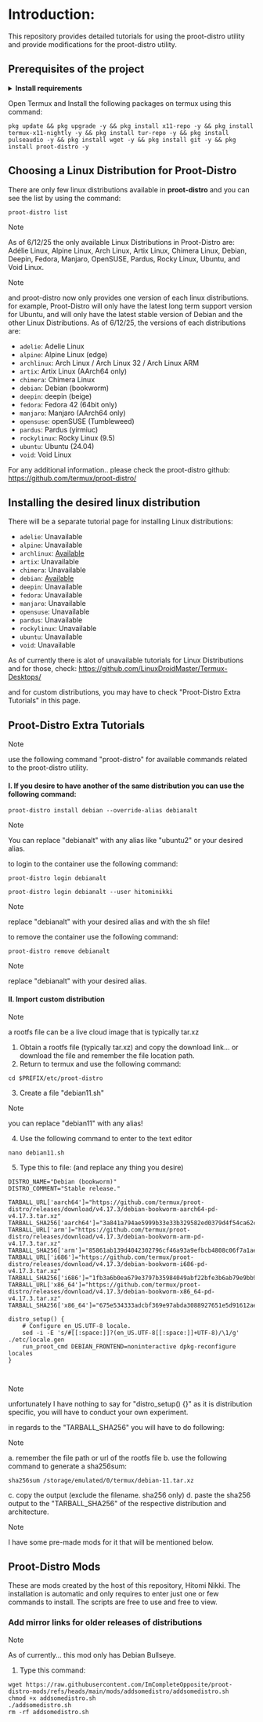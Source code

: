 # Introduction:
This repository provides detailed tutorials for using the proot-distro utility and provide modifications for the proot-distro utility.

## Prerequisites of the project
<details><strong><summary>Install requirements</strong></summary>
 
> It is highly encouraged that you download the prerequisites in Github.
 1. <a href="https://github.com/termux/termux-app/releases">Termux</a><br>
 2. <a href="https://github.com/termux/termux-x11/releases">Termux:X11</a><br><hr>
</details>

Open Termux and Install the following packages on termux using this command:
  
```
pkg update && pkg upgrade -y && pkg install x11-repo -y && pkg install termux-x11-nightly -y && pkg install tur-repo -y && pkg install pulseaudio -y && pkg install wget -y && pkg install git -y && pkg install proot-distro -y
```

## Choosing a Linux Distribution for Proot-Distro
There are only few linux distributions available in <strong>proot-distro</strong> and you can see the list by using the command:

```
proot-distro list
```

> [!NOTE]
> As of 6/12/25 the only available Linux Distributions in Proot-Distro are: Adélie Linux, Alpine Linux, Arch Linux, Artix Linux, Chimera Linux, Debian, Deepin, Fedora, Manjaro, OpenSUSE, Pardus, Rocky Linux, Ubuntu, and Void Linux.

> [!NOTE]
> and proot-distro now only provides one version of each linux distributions. for example, Proot-Distro will only have the latest long term support version for Ubuntu, and will only have the latest stable version of Debian and the other Linux Distributions.
> As of 6/12/25, the versions of each distributions are:
> * `adelie`: Adelie Linux
> * `alpine`: Alpine Linux (edge)
> * `archlinux`: Arch Linux / Arch Linux 32 / Arch Linux ARM
> * `artix`: Artix Linux (AArch64 only)
> * `chimera`: Chimera Linux
> * `debian`: Debian (bookworm)
> * `deepin`: deepin (beige)
> * `fedora`: Fedora 42 (64bit only)
> * `manjaro`: Manjaro (AArch64 only)
> * `opensuse`: openSUSE (Tumbleweed)
> * `pardus`: Pardus (yirmiuc)
> * `rockylinux`: Rocky Linux (9.5)
> * `ubuntu`: Ubuntu (24.04)
> * `void`: Void Linux

For any additional information.. please check the proot-distro github: https://github.com/termux/proot-distro/

## Installing the desired linux distribution
There will be a separate tutorial page for installing Linux distributions:
* `adelie`: Unavailable 
* `alpine`: Unavailable
* `archlinux`: <a href="/distro-tutorial/arch.md/">Available</a>
* `artix`: Unavailable
* `chimera`: Unavailable
* `debian`: <a href="/distro-tutorial/debian.md/">Available</a>
* `deepin`: Unavailable
* `fedora`: Unavailable 
* `manjaro`: Unavailable
* `opensuse`: Unavailable
* `pardus`: Unavailable
* `rockylinux`: Unavailable
* `ubuntu`: Unavailable
* `void`: Unavailable

As of currently there is alot of unavailable tutorials for Linux Distributions and for those, check: https://github.com/LinuxDroidMaster/Termux-Desktops/

and for custom distributions, you may have to check "Proot-Distro Extra Tutorials" in this page.

## Proot-Distro Extra Tutorials
> [!NOTE]
> use the following command "proot-distro" for available commands related to the proot-distro utility.

#### I. If you desire to have another of the same distribution you can use the following command:
```
proot-distro install debian --override-alias debianalt
```
> [!NOTE]
> You can replace "debianalt" with any alias like "ubuntu2" or your desired alias.

to login to the container use the following command:
```
proot-distro login debianalt
```
```
proot-distro login debianalt --user hitominikki
```
> [!NOTE]
> replace "debianalt" with your desired alias and with the sh file!

to remove the container use the following command:
```
proot-distro remove debianalt
```
> [!NOTE]
> replace "debianalt" with your desired alias.

#### II. Import custom distribution 
> [!NOTE]
> a rootfs file can be a live cloud image that is typically tar.xz

1. Obtain a rootfs file (typically tar.xz) and copy the download link... or download the file and remember the file location path.
2. Return to termux and use the following command:
```
cd $PREFIX/etc/proot-distro
```
3. Create a file "debian11.sh"
> [!NOTE]
> you can replace "debian11" with any alias!

4. Use the following command to enter to the text editor
```
nano debian11.sh
```
5. Type this to file: (and replace any thing you desire)
```
DISTRO_NAME="Debian (bookworm)"
DISTRO_COMMENT="Stable release."

TARBALL_URL['aarch64']="https://github.com/termux/proot-distro/releases/download/v4.17.3/debian-bookworm-aarch64-pd-v4.17.3.tar.xz"
TARBALL_SHA256['aarch64']="3a841a794ae5999b33e33b329582ed0379d4f54ca62c6ce5a8eb9cff5ef8900b"
TARBALL_URL['arm']="https://github.com/termux/proot-distro/releases/download/v4.17.3/debian-bookworm-arm-pd-v4.17.3.tar.xz"
TARBALL_SHA256['arm']="85861ab139d4042302796cf46a93a9efbcb4808c06f7a1ae5fb71812f4564424"
TARBALL_URL['i686']="https://github.com/termux/proot-distro/releases/download/v4.17.3/debian-bookworm-i686-pd-v4.17.3.tar.xz"
TARBALL_SHA256['i686']="1fb3a6b0ea679e3797b35984049abf22bfe3b6ab79e9bb98cdfc54994712e1e4"
TARBALL_URL['x86_64']="https://github.com/termux/proot-distro/releases/download/v4.17.3/debian-bookworm-x86_64-pd-v4.17.3.tar.xz"
TARBALL_SHA256['x86_64']="675e534333adcbf369e97abda3088927651e5d91612ae5727c52ff2284f4b8c8"

distro_setup() {
	# Configure en_US.UTF-8 locale.
	sed -i -E 's/#[[:space:]]?(en_US.UTF-8[[:space:]]+UTF-8)/\1/g' ./etc/locale.gen
	run_proot_cmd DEBIAN_FRONTEND=noninteractive dpkg-reconfigure locales
}

 
```
> [!NOTE]
> unfortunately I have nothing to say for "distro_setup() {}" as it is distribution specific, you will have to conduct your own experiment.

in regards to the "TARBALL_SHA256" you will have to do following:
> [!NOTE]
a. remember the file path or url of the rootfs file
b. use the following command to generate a sha256sum:
```
sha256sum /storage/emulated/0/termux/debian-11.tar.xz
```
c. copy the output (exclude the filename. sha256 only)
d. paste the sha256 output to the "TARBALL_SHA256" of the respective distribution and architecture.

> [!NOTE]
> I have some pre-made mods for it that will be mentioned below.

## Proot-Distro Mods
These are mods created by the host of this repository, Hitomi Nikki. The installation is automatic and only requires to enter just one or few commands to install. The scripts are free to use and free to view.
### Add mirror links for older releases of distributions
> [!NOTE]
> As of currently... this mod only has Debian Bullseye.
1. Type this command:
```
wget https://raw.githubusercontent.com/ImCompleteOpposite/proot-distro-mods/refs/heads/main/mods/addsomedistro/addsomedistro.sh
chmod +x addsomedistro.sh
./addsomedistro.sh
rm -rf addsomedistro.sh
```
